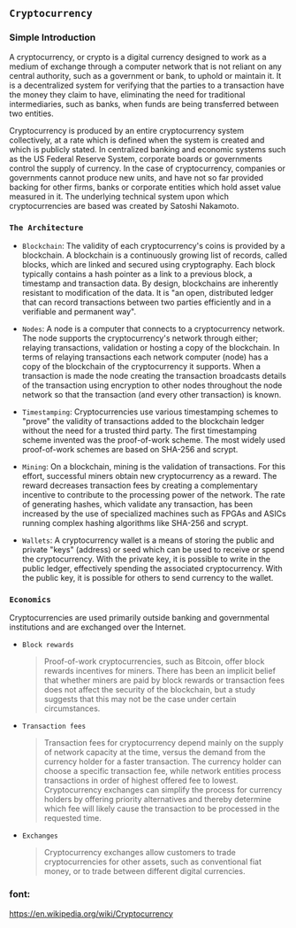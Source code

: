 ## `Cryptocurrency`
### Simple Introduction
A cryptocurrency, or crypto is a digital currency designed to work as a medium of exchange through a computer network that is not reliant on any central authority, such as a government or bank, to uphold or maintain it. It is a decentralized system for verifying that the parties to a transaction have the money they claim to have, eliminating the need for traditional intermediaries, such as banks, when funds are being transferred between two entities.

Cryptocurrency is produced by an entire cryptocurrency system collectively, at a rate which is defined when the system is created and which is publicly stated. In centralized banking and economic systems such as the US Federal Reserve System, corporate boards or governments control the supply of currency.
In the case of cryptocurrency, companies or governments cannot produce new units, and have not so far provided backing for other firms, banks or corporate entities which hold asset value measured in it. The underlying technical system upon which cryptocurrencies are based was created by Satoshi Nakamoto.

### `The Architecture`


- `Blockchain`: The validity of each cryptocurrency's coins is provided by a blockchain. A blockchain is a continuously growing list of records, called blocks, which are linked and secured using cryptography. Each block typically contains a hash pointer as a link to a previous block, a timestamp and transaction data. By design, blockchains are inherently resistant to modification of the data. It is "an open, distributed ledger that can record transactions between two parties efficiently and in a verifiable and permanent way".

- `Nodes`: A node is a computer that connects to a cryptocurrency network. The node supports the cryptocurrency's network through either; relaying transactions, validation or hosting a copy of the blockchain. In terms of relaying transactions each network computer (node) has a copy of the blockchain of the cryptocurrency it supports. When a transaction is made the node creating the transaction broadcasts details of the transaction using encryption to other nodes throughout the node network so that the transaction (and every other transaction) is known.

- `Timestamping`: Cryptocurrencies use various timestamping schemes to "prove" the validity of transactions added to the blockchain ledger without the need for a trusted third party.
The first timestamping scheme invented was the proof-of-work scheme. The most widely used proof-of-work schemes are based on SHA-256 and scrypt.

- `Mining`: On a blockchain, mining is the validation of transactions. For this effort, successful miners obtain new cryptocurrency as a reward. The reward decreases transaction fees by creating a complementary incentive to contribute to the processing power of the network. The rate of generating hashes, which validate any transaction, has been increased by the use of specialized machines such as FPGAs and ASICs running complex hashing algorithms like SHA-256 and scrypt.

- `Wallets`: A cryptocurrency wallet is a means of storing the public and private "keys" (address) or seed which can be used to receive or spend the cryptocurrency. With the private key, it is possible to write in the public ledger, effectively spending the associated cryptocurrency. With the public key, it is possible for others to send currency to the wallet.

### `Economics`

Cryptocurrencies are used primarily outside banking and governmental institutions and are exchanged over the Internet.

- `Block rewards`
  > Proof-of-work cryptocurrencies, such as Bitcoin, offer block rewards incentives for miners. There has been an implicit belief that whether miners are paid by block rewards or transaction fees does not affect the security of the blockchain, but a study suggests that this may not be the case under certain circumstances.

- `Transaction fees`
  > Transaction fees for cryptocurrency depend mainly on the supply of network capacity at the time, versus the demand from the currency holder for a faster transaction. The currency holder can choose a specific transaction fee, while network entities process transactions in order of highest offered fee to lowest. Cryptocurrency exchanges can simplify the process for currency holders by offering priority alternatives and thereby determine which fee will likely cause the transaction to be processed in the requested time.

- `Exchanges`
  > Cryptocurrency exchanges allow customers to trade cryptocurrencies for other assets, such as conventional fiat money, or to trade between different digital currencies.

### font:
https://en.wikipedia.org/wiki/Cryptocurrency